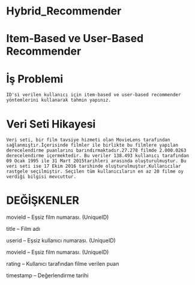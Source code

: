 # Hybrid_Recommender

# Item-Based ve User-Based Recommender

# İş Problemi

    ID'si verilen kullanıcı için item-based ve user-based recommender yöntemlerini kullanarak tahmin yapınız.
    
# Veri Seti Hikayesi

    Veri seti, bir film tavsiye hizmeti olan MovieLens tarafından sağlanmıştır.İçerisinde filmler ile birlikte bu filmlere yapılan derecelendirme puanlarını barındırmaktadır.27.278 filmde 2.000.0263 derecelendirme içermektedir. Bu veriler 138.493 kullanıcı tarafından 09 Ocak 1995 ile 31 Mart 2015tarihleri arasında oluşturulmuştur. Bu veri seti ise 17 Ekim 2016 tarihinde oluşturulmuştur.Kullanıcılar rastgele seçilmiştir. Seçilen tüm kullanıcıların en az 20 filme oy verdiği bilgisi mevcuttur.
    
# DEĞİŞKENLER

  movieId – Eşsiz film numarası. (UniqueID)
  
  title – Film adı
  
  userid – Eşsiz kullanıcı numarası. (UniqueID)
  
  movieId – Eşsiz film numarası. (UniqueID)
  
  rating – Kullanıcı tarafından filme verilen puan
  
  timestamp – Değerlendirme tarihi
